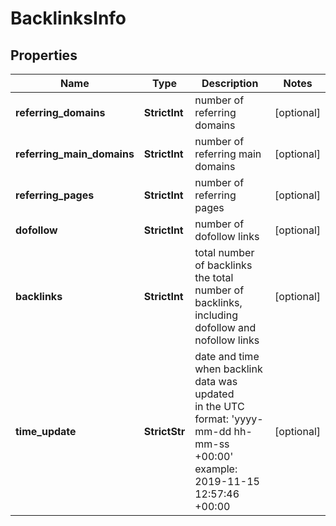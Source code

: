 # BacklinksInfo


## Properties

| Name | Type | Description | Notes |
|------------ | ------------- | ------------- | -------------|
**referring_domains** | **StrictInt** | number of referring domains |[optional]|
**referring_main_domains** | **StrictInt** | number of referring main domains |[optional]|
**referring_pages** | **StrictInt** | number of referring pages |[optional]|
**dofollow** | **StrictInt** | number of dofollow links |[optional]|
**backlinks** | **StrictInt** | total number of backlinks<br>the total number of backlinks, including dofollow and nofollow links |[optional]|
**time_update** | **StrictStr** | date and time when backlink data was updated<br>in the UTC format: 'yyyy-mm-dd hh-mm-ss +00:00'<br>example:<br>2019-11-15 12:57:46 +00:00 |[optional]|